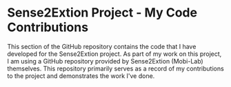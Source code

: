 # Sense2Extion Project - My Code Contributions

This section of the GitHub repository contains the code that I have developed for the Sense2Extion project. As part of my work on this project, I am using a GitHub repository provided by Sense2Extion (Mobi-Lab) themselves. This repository primarily serves as a record of my contributions to the project and demonstrates the work I've done.

